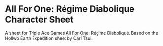 # All For One: Régime Diabolique Character Sheet

A sheet for Triple Ace Games All For One: Régime Diabolique. Based on the Hollwo Earth Expedition sheet by Carl Tsui.
